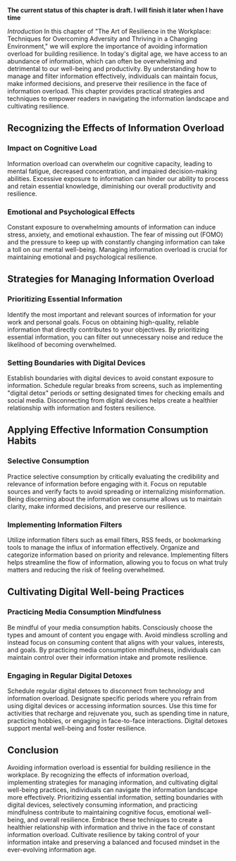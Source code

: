 **The current status of this chapter is draft. I will finish it later when I have time**

*Introduction* In this chapter of "The Art of Resilience in the Workplace: Techniques for Overcoming Adversity and Thriving in a Changing Environment," we will explore the importance of avoiding information overload for building resilience. In today's digital age, we have access to an abundance of information, which can often be overwhelming and detrimental to our well-being and productivity. By understanding how to manage and filter information effectively, individuals can maintain focus, make informed decisions, and preserve their resilience in the face of information overload. This chapter provides practical strategies and techniques to empower readers in navigating the information landscape and cultivating resilience.

Recognizing the Effects of Information Overload
-----------------------------------------------

### Impact on Cognitive Load

Information overload can overwhelm our cognitive capacity, leading to mental fatigue, decreased concentration, and impaired decision-making abilities. Excessive exposure to information can hinder our ability to process and retain essential knowledge, diminishing our overall productivity and resilience.

### Emotional and Psychological Effects

Constant exposure to overwhelming amounts of information can induce stress, anxiety, and emotional exhaustion. The fear of missing out (FOMO) and the pressure to keep up with constantly changing information can take a toll on our mental well-being. Managing information overload is crucial for maintaining emotional and psychological resilience.

Strategies for Managing Information Overload
--------------------------------------------

### Prioritizing Essential Information

Identify the most important and relevant sources of information for your work and personal goals. Focus on obtaining high-quality, reliable information that directly contributes to your objectives. By prioritizing essential information, you can filter out unnecessary noise and reduce the likelihood of becoming overwhelmed.

### Setting Boundaries with Digital Devices

Establish boundaries with digital devices to avoid constant exposure to information. Schedule regular breaks from screens, such as implementing "digital detox" periods or setting designated times for checking emails and social media. Disconnecting from digital devices helps create a healthier relationship with information and fosters resilience.

Applying Effective Information Consumption Habits
-------------------------------------------------

### Selective Consumption

Practice selective consumption by critically evaluating the credibility and relevance of information before engaging with it. Focus on reputable sources and verify facts to avoid spreading or internalizing misinformation. Being discerning about the information we consume allows us to maintain clarity, make informed decisions, and preserve our resilience.

### Implementing Information Filters

Utilize information filters such as email filters, RSS feeds, or bookmarking tools to manage the influx of information effectively. Organize and categorize information based on priority and relevance. Implementing filters helps streamline the flow of information, allowing you to focus on what truly matters and reducing the risk of feeling overwhelmed.

Cultivating Digital Well-being Practices
----------------------------------------

### Practicing Media Consumption Mindfulness

Be mindful of your media consumption habits. Consciously choose the types and amount of content you engage with. Avoid mindless scrolling and instead focus on consuming content that aligns with your values, interests, and goals. By practicing media consumption mindfulness, individuals can maintain control over their information intake and promote resilience.

### Engaging in Regular Digital Detoxes

Schedule regular digital detoxes to disconnect from technology and information overload. Designate specific periods where you refrain from using digital devices or accessing information sources. Use this time for activities that recharge and rejuvenate you, such as spending time in nature, practicing hobbies, or engaging in face-to-face interactions. Digital detoxes support mental well-being and foster resilience.

Conclusion
----------

Avoiding information overload is essential for building resilience in the workplace. By recognizing the effects of information overload, implementing strategies for managing information, and cultivating digital well-being practices, individuals can navigate the information landscape more effectively. Prioritizing essential information, setting boundaries with digital devices, selectively consuming information, and practicing mindfulness contribute to maintaining cognitive focus, emotional well-being, and overall resilience. Embrace these techniques to create a healthier relationship with information and thrive in the face of constant information overload. Cultivate resilience by taking control of your information intake and preserving a balanced and focused mindset in the ever-evolving information age.
